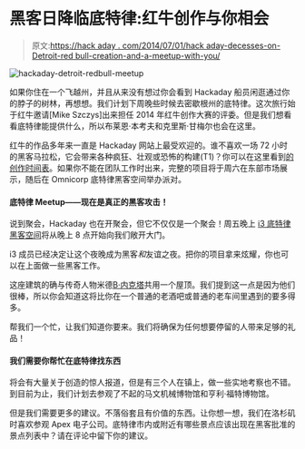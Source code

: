 # 黑客日降临底特律:红牛创作与你相会

> 原文:[https://hack aday . com/2014/07/01/hack aday-decesses-on-Detroit-red bull-creation-and-a-meetup-with-you/](https://hackaday.com/2014/07/01/hackaday-descends-on-detroit-redbull-creation-and-a-meetup-with-you/)

![hackaday-detroit-redbull-meetup](../Images/5a335750d3e6af46b10a373f55c6a386.png)

如果你住在一个飞越州，并且从来没有想过你会看到 Hackaday 船员闲逛通过你的脖子的树林，再想想。我们计划下周晚些时候去密歇根州的底特律。这次旅行始于红牛邀请[Mike Szczys]出来担任 2014 年红牛创作大赛的评委。但是我们想看看底特律能提供什么，所以布莱恩·本考夫和克里斯·甘梅尔也会在这里。

红牛的作品多年来一直是 Hackaday 网站上最受欢迎的。谁不喜欢一场 72 小时的黑客马拉松，它会带来各种疯狂、壮观或恐怖的构建(T1)？你可以在这里看到[的创作时间表](http://creation.redbullusa.com/schedule/)。如果你不能在团队工作时出来，完整的项目将于周六在东部市场展示，随后在 Omnicorp 底特律黑客空间举办派对。

#### 底特律 Meetup——现在是真正的黑客攻击！

说到聚会，Hackaday 也在开聚会，但它不仅仅是一个聚会！周五晚上 [i3 底特律黑客空间](http://www.i3detroit.org/)将从晚上 8 点开始向我们敞开大门。

i3 成员已经决定让这个夜晚成为黑客*和*友谊之夜。把你的项目拿来炫耀，你也可以在上面做一些黑客工作。

这座建筑的确与传奇人物米德[B·内克塔](http://www.bnektar.com/)共用一个屋顶。我们提到这一点是因为他们很棒，所以你会知道这将比你在一个普通的老酒吧或普通的老车间里遇到的要多得多。

帮我们一个忙，让我们知道你要来。我们将确保为任何想要停留的人带来足够的礼品！

#### 我们需要你帮忙在底特律找东西

将会有大量关于创造的惊人报道，但是有三个人在镇上，做一些实地考察也不错。到目前为止，我们计划去参观了不起的马文机械博物馆和亨利·福特博物馆。

但是我们需要更多的建议。不落俗套且有价值的东西。让你想一想，我们在洛杉矶时喜欢参观 Apex 电子公司。底特律市内或附近有哪些景点应该出现在黑客批准的景点列表中？请在评论中留下你的建议。